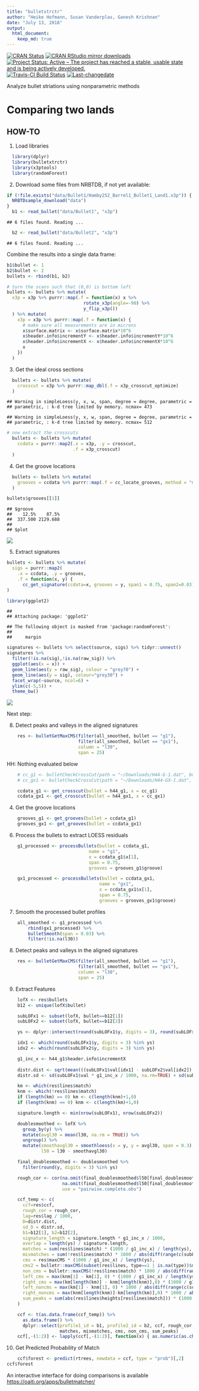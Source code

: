 ```yaml
---
title: "bulletxtrctr"
author: "Heike Hofmann, Susan Vanderplas, Ganesh Krishnan"
date: "July 13, 2018"
output: 
  html_document:
    keep_md: true
---
```


[![CRAN Status](http://www.r-pkg.org/badges/version/bulletxtrctr)](https://cran.r-project.org/package=bulletxtrctr) [![CRAN RStudio mirror downloads](http://cranlogs.r-pkg.org/badges/bulletxtrctr)](http://www.r-pkg.org/pkg/bulletxtrctr) 
[![Project Status: Active – The project has reached a stable, usable state and is being actively developed.](http://www.repostatus.org/badges/latest/active.svg)](http://www.repostatus.org/#active)
[![Travis-CI Build Status](https://travis-ci.org/heike/bulletxtrctr.svg?branch=master)](https://travis-ci.org/isu-csafe/bulletxtrctr)
[![Last-changedate](https://img.shields.io/badge/last%20change-2018--07--13-yellowgreen.svg)](/commits/master)


Analyze bullet striations using nonparametric methods

# Comparing two lands

## HOW-TO

1. Load libraries



```r
  library(dplyr)
  library(bulletxtrctr)
  library(x3ptools)
  library(randomForest)
```
  
2. Download some files from NRBTDB, if not yet available:


```r
if (!file.exists("data/Bullet1/Hamby252_Barrel1_Bullet1_Land1.x3p")) {
  NRBTDsample_download("data")
}
  b1 <- read_bullet("data/Bullet1", "x3p")
```

```
## 6 files found. Reading ...
```

```r
  b2 <- read_bullet("data/Bullet2", "x3p")
```

```
## 6 files found. Reading ...
```
Combine the results into a single data frame:

```r
b1$bullet <- 1
b2$bullet <- 2
bullets <- rbind(b1, b2)

# turn the scans such that (0,0) is bottom left
bullets <- bullets %>% mutate(
  x3p = x3p %>% purrr::map(.f = function(x) x %>% 
                             rotate_x3p(angle=-90) %>%
                             y_flip_x3p())
  ) %>% mutate(
    x3p = x3p %>% purrr::map(.f = function(x) {
      # make sure all measurements are in microns
      x$surface.matrix <- x$surface.matrix*10^6
      x$header.info$incrementY <- x$header.info$incrementY*10^6
      x$header.info$incrementX <- x$header.info$incrementX*10^6
      x
    })
  )
```

3. Get the ideal cross sections


```r
  bullets <- bullets %>% mutate(
    crosscut = x3p %>% purrr::map_dbl(.f = x3p_crosscut_optimize)
  )
```

```
## Warning in simpleLoess(y, x, w, span, degree = degree, parametric =
## parametric, : k-d tree limited by memory. ncmax= 473
```

```
## Warning in simpleLoess(y, x, w, span, degree = degree, parametric =
## parametric, : k-d tree limited by memory. ncmax= 512
```

```r
# now extract the crosscuts
  bullets <- bullets %>% mutate(
    ccdata = purrr::map2(.x = x3p, .y = crosscut, 
                         .f = x3p_crosscut)
  )
```

4. Get the groove locations


```r
  bullets <- bullets %>% mutate(
    grooves = ccdata %>% purrr::map(.f = cc_locate_grooves, method = "middle")
  )

bullets$grooves[[1]]
```

```
## $groove
##    12.5%    87.5% 
##  337.500 2129.688 
## 
## $plot
```

![](README_files/figure-html/unnamed-chunk-5-1.png)<!-- -->

5. Extract signatures


```r
bullets <- bullets %>% mutate(
  sigs = purrr::map2(
    .x = ccdata, .y = grooves, 
    .f = function(x, y) {
      cc_get_signature(ccdata=x, grooves = y, span1 = 0.75, span2=0.03)})
)
```


```r
library(ggplot2)
```

```
## 
## Attaching package: 'ggplot2'
```

```
## The following object is masked from 'package:randomForest':
## 
##     margin
```

```r
signatures <- bullets %>% select(source, sigs) %>% tidyr::unnest()
signatures %>% 
  filter(!is.na(sig),!is.na(raw_sig)) %>%
  ggplot(aes(x = x)) + 
  geom_line(aes(y = raw_sig), colour = "grey70") +
  geom_line(aes(y = sig), colour="grey30") +
  facet_wrap(~source, ncol=6) +
  ylim(c(-5,5)) +
  theme_bw()
```

![](README_files/figure-html/unnamed-chunk-7-1.png)<!-- -->

Next step: 

8. Detect peaks and valleys in the aligned signatures


```r
    res <- bulletGetMaxCMS(filter(all_smoothed, bullet == "g1"), 
                           filter(all_smoothed, bullet == "gx1"), 
                           column = "l30", 
                           span = 25)
```


HH: Nothing evaluated below





```r
    # cc_g1 <- bulletCheckCrossCut(path = "~/Downloads/H44-G-1.dat", bullet = h44_g1)
    # cc_gx1 <- bulletCheckCrossCut(path = "~/Downloads/H44-GX-1.dat", bullet = h44_gx1)

    ccdata_g1 <- get_crosscut(bullet = h44_g1, x = cc_g1) 
    ccdata_gx1 <- get_crosscut(bullet = h44_gx1, x = cc_gx1)
```
    
4. Get the groove locations


```r
    grooves_g1 <- get_grooves(bullet = ccdata_g1)
    grooves_gx1 <- get_grooves(bullet = ccdata_gx1)
```
    
6. Process the bullets to extract LOESS residuals


```r
    g1_processed <- processBullets(bullet = ccdata_g1,
                               name = "g1",
                               x = ccdata_g1$x[1],
                               span = 0.75,
                               grooves = grooves_g1$groove)

    gx1_processed <- processBullets(bullet = ccdata_gx1,
                                   name = "gx1",
                                   x = ccdata_gx1$x[1],
                                   span = 0.75,
                                   grooves = grooves_gx1$groove)
```
    
7. Smooth the processed bullet profiles


```r
    all_smoothed <- g1_processed %>% 
        rbind(gx1_processed) %>%
        bulletSmooth(span = 0.03) %>%
        filter(!is.na(l30))
```
   
8. Detect peaks and valleys in the aligned signatures


```r
    res <- bulletGetMaxCMS(filter(all_smoothed, bullet == "g1"), 
                           filter(all_smoothed, bullet == "gx1"), 
                           column = "l30", 
                           span = 25)
```
    
9. Extract Features


```r
    lofX <- res$bullets
    b12 <- unique(lofX$bullet)

    subLOFx1 <- subset(lofX, bullet==b12[1])
    subLOFx2 <- subset(lofX, bullet==b12[2]) 

    ys <- dplyr::intersect(round(subLOFx1$y, digits = 3), round(subLOFx2$y, digits = 3))

    idx1 <- which(round(subLOFx1$y, digits = 3) %in% ys)
    idx2 <- which(round(subLOFx2$y, digits = 3) %in% ys)

    g1_inc_x <- h44_g1$header.info$incrementX
    
    distr.dist <- sqrt(mean(((subLOFx1$val[idx1] - subLOFx2$val[idx2]) * g1_inc_x / 1000)^2, na.rm=TRUE))
    distr.sd <- sd(subLOFx1$val * g1_inc_x / 1000, na.rm=TRUE) + sd(subLOFx2$val * g1_inc_x / 1000, na.rm=TRUE)

    km <- which(res$lines$match)
    knm <- which(!res$lines$match)
    if (length(km) == 0) km <- c(length(knm)+1,0)
    if (length(knm) == 0) knm <- c(length(km)+1,0)

    signature.length <- min(nrow(subLOFx1), nrow(subLOFx2))

    doublesmoothed <- lofX %>%
      group_by(y) %>%
      mutate(avgl30 = mean(l30, na.rm = TRUE)) %>%
      ungroup() %>%
      mutate(smoothavgl30 = smoothloess(x = y, y = avgl30, span = 0.3),
             l50 = l30 - smoothavgl30)

    final_doublesmoothed <- doublesmoothed %>%
      filter(round(y, digits = 3) %in% ys)

    rough_cor <- cor(na.omit(final_doublesmoothed$l50[final_doublesmoothed$bullet == b12[1]]), 
                     na.omit(final_doublesmoothed$l50[final_doublesmoothed$bullet == b12[2]]),
                     use = "pairwise.complete.obs")

    ccf_temp <- c(
      ccf=res$ccf, 
      rough_cor = rough_cor, 
      lag=res$lag / 1000, 
      D=distr.dist, 
      sd_D = distr.sd,
      b1=b12[1], b2=b12[2],
      signature_length = signature.length * g1_inc_x / 1000,
      overlap = length(ys) / signature.length,
      matches = sum(res$lines$match) * (1000 / g1_inc_x) / length(ys),
      mismatches = sum(!res$lines$match) * 1000 / abs(diff(range(c(subLOFx1$y, subLOFx2$y)))),
      cms = res$maxCMS * (1000 / g1_inc_x) / length(ys),
      cms2 = bulletr::maxCMS(subset(res$lines, type==1 | is.na(type))$match) * (1000 / g1_inc_x) / length(ys),
      non_cms = bulletr::maxCMS(!res$lines$match) * 1000 / abs(diff(range(c(subLOFx1$y, subLOFx2$y)))),
      left_cms = max(knm[1] - km[1], 0) * (1000 / g1_inc_x) / length(ys),
      right_cms = max(km[length(km)] - knm[length(knm)],0) * (1000 / g1_inc_x) / length(ys),
      left_noncms = max(km[1] - knm[1], 0) * 1000 / abs(diff(range(c(subLOFx1$y, subLOFx2$y)))),
      right_noncms = max(knm[length(knm)]-km[length(km)],0) * 1000 / abs(diff(range(c(subLOFx1$y, subLOFx2$y)))),
      sum_peaks = sum(abs(res$lines$heights[res$lines$match])) * (1000 / g1_inc_x) / length(ys)
    )

    ccf <- t(as.data.frame(ccf_temp)) %>%
      as.data.frame() %>%
      dplyr::select(profile1_id = b1, profile2_id = b2, ccf, rough_cor, lag, D, sd_D, signature_length, overlap,
                    matches, mismatches, cms, non_cms, sum_peaks)
    ccf[,-(1:2)] <- lapply(ccf[,-(1:2)], function(x) { as.numeric(as.character(x)) })
```
    
10. Get Predicted Probability of Match


```r
    ccf$forest <- predict(rtrees, newdata = ccf, type = "prob")[,2]
ccf$forest
```
    

An interactive interface for doing comparisons is available https://oaiti.org/apps/bulletmatcher/
